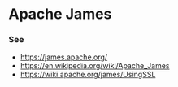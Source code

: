 # Apache James


### See
* https://james.apache.org/
* https://en.wikipedia.org/wiki/Apache_James
* https://wiki.apache.org/james/UsingSSL